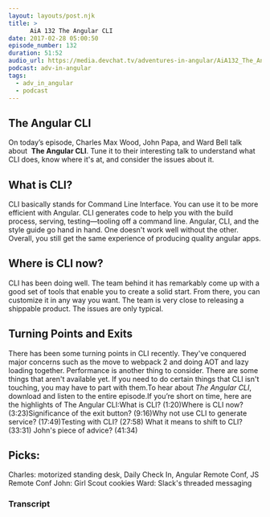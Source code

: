 ```yaml
---
layout: layouts/post.njk
title: >
      AiA 132 The Angular CLI
date: 2017-02-28 05:00:50
episode_number: 132
duration: 51:52
audio_url: https://media.devchat.tv/adventures-in-angular/AiA132_The_Angular_CLI.mp3
podcast: adv-in-angular
tags: 
  - adv_in_angular
  - podcast
---
```


## **The Angular CLI**
On today’s episode, Charles Max Wood, John Papa, and Ward Bell talk about&nbsp; **The Angular CLI**. Tune it to their interesting talk to understand what CLI&nbsp;does, know where it's at, and consider the issues about it.
## **What is CLI?**
CLI basically stands for Command Line Interface. You can use it to be more efficient with Angular. CLI generates&nbsp;code to help you with the build process, serving, testing—tooling off a command line. Angular, CLI, and the style guide go hand in hand.&nbsp;One doesn't work well without the other. Overall, you still get the same experience of producing quality angular apps.
## **Where is CLI now?**
CLI has been doing well.&nbsp;The team behind it has remarkably come up with a good set of tools that enable you to create a solid start. From there, you can customize it in any way you want. The team is very close to releasing a shippable product. The issues are only&nbsp;typical.
## **Turning Points and Exits**
There&nbsp;has been some turning points in CLI recently. They've conquered major concerns such as the move to webpack 2 and doing AOT and lazy loading together. Performance is another thing to consider.&nbsp;There are some things that aren't available yet. If you need to do certain things that CLI isn't touching, you may have to part with them.To hear about _The Angular CLI_, download and listen to the entire episode.If you’re short on time, here are the highlights of The Angular CLI:What is CLI? (1:20)Where is CLI now? (3:23)Significance of the exit button? (9:16)Why not use CLI to generate service? (17:49)Testing with CLI? (27:58) What it means to shift to CLI? (33:31) John's piece of advice? (41:34)
## **Picks:**
Charles: motorized standing desk, Daily Check In, Angular Remote Conf, JS Remote Conf John: Girl Scout cookies Ward: Slack's threaded messaging

### Transcript


